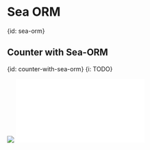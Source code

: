 # Sea ORM
{id: sea-orm}

## Counter with Sea-ORM
{id: counter-with-sea-orm}
{i: TODO}

![](examples/sea-orm/counter/Cargo.toml)
![](examples/sea-orm/counter/src/main.rs)

